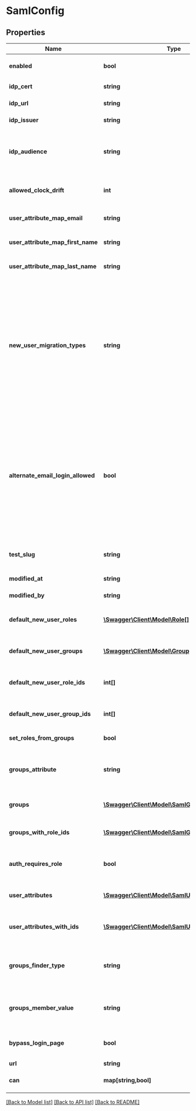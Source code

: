 # SamlConfig

## Properties
Name | Type | Description | Notes
------------ | ------------- | ------------- | -------------
**enabled** | **bool** | Enable/Disable Saml authentication for the server | [optional] 
**idp_cert** | **string** | Identity Provider Certificate (provided by IdP) | [optional] 
**idp_url** | **string** | Identity Provider Url (provided by IdP) | [optional] 
**idp_issuer** | **string** | Identity Provider Issuer (provided by IdP) | [optional] 
**idp_audience** | **string** | Identity Provider Audience (set in IdP config). Optional in Looker. Set this only if you want Looker to validate the audience value returned by the IdP. | [optional] 
**allowed_clock_drift** | **int** | Count of seconds of clock drift to allow when validating timestamps of assertions. | [optional] 
**user_attribute_map_email** | **string** | Name of user record attributes used to indicate email address field | [optional] 
**user_attribute_map_first_name** | **string** | Name of user record attributes used to indicate first name | [optional] 
**user_attribute_map_last_name** | **string** | Name of user record attributes used to indicate last name | [optional] 
**new_user_migration_types** | **string** | Merge first-time saml login to existing user account by email addresses. When a user logs in for the first time via saml this option will connect this user into their existing account by finding the account with a matching email address by testing the given types of credentials for existing users. Otherwise a new user account will be created for the user. This list (if provided) must be a comma separated list of string like &#39;email,ldap,google&#39; | [optional] 
**alternate_email_login_allowed** | **bool** | Allow alternate email-based login via &#39;/login/email&#39; for admins and for specified users with the &#39;login_special_email&#39; permission. This option is useful as a fallback during ldap setup, if ldap config problems occur later, or if you need to support some users who are not in your ldap directory. Looker email/password logins are always disabled for regular users when ldap is enabled. | [optional] 
**test_slug** | **string** | Slug to identify configurations that are created in order to run a Saml config test | [optional] 
**modified_at** | **string** | When this config was last modified | [optional] 
**modified_by** | **string** | User id of user who last modified this config | [optional] 
**default_new_user_roles** | [**\Swagger\Client\Model\Role[]**](Role.md) | (Read-only) Roles that will be applied to new users the first time they login via Saml | [optional] 
**default_new_user_groups** | [**\Swagger\Client\Model\Group[]**](Group.md) | (Read-only) Groups that will be applied to new users the first time they login via Saml | [optional] 
**default_new_user_role_ids** | **int[]** | (Write-Only) Array of ids of roles that will be applied to new users the first time they login via Saml | [optional] 
**default_new_user_group_ids** | **int[]** | (Write-Only) Array of ids of groups that will be applied to new users the first time they login via Saml | [optional] 
**set_roles_from_groups** | **bool** | Set user roles in Looker based on groups from Saml | [optional] 
**groups_attribute** | **string** | Name of user record attributes used to indicate groups. Used when &#39;groups_finder_type&#39; is set to &#39;grouped_attribute_values&#39; | [optional] 
**groups** | [**\Swagger\Client\Model\SamlGroupRead[]**](SamlGroupRead.md) | (Read-only) Array of mappings between Saml Groups and Looker Roles | [optional] 
**groups_with_role_ids** | [**\Swagger\Client\Model\SamlGroupWrite[]**](SamlGroupWrite.md) | (Read/Write) Array of mappings between Saml Groups and arrays of Looker Role ids | [optional] 
**auth_requires_role** | **bool** | Users will not be allowed to login at all unless a role for them is found in Saml if set to true | [optional] 
**user_attributes** | [**\Swagger\Client\Model\SamlUserAttributeRead[]**](SamlUserAttributeRead.md) | (Read-only) Array of mappings between Saml User Attributes and Looker User Attributes | [optional] 
**user_attributes_with_ids** | [**\Swagger\Client\Model\SamlUserAttributeWrite[]**](SamlUserAttributeWrite.md) | (Read/Write) Array of mappings between Saml User Attributes and arrays of Looker User Attribute ids | [optional] 
**groups_finder_type** | **string** | Identifier for a strategy for how Looker will find groups in the SAML response. One of [&#39;grouped_attribute_values&#39;, &#39;individual_attributes&#39;] | [optional] 
**groups_member_value** | **string** | Value for group attribute used to indicate membership. Used when &#39;groups_finder_type&#39; is set to &#39;individual_attributes&#39; | [optional] 
**bypass_login_page** | **bool** | Bypass the login page when user authentication is required. Redirect to IdP immediately instead. | [optional] 
**url** | **string** | Link to get this item | [optional] 
**can** | **map[string,bool]** | Operations the current user is able to perform on this object | [optional] 

[[Back to Model list]](../README.md#documentation-for-models) [[Back to API list]](../README.md#documentation-for-api-endpoints) [[Back to README]](../README.md)


